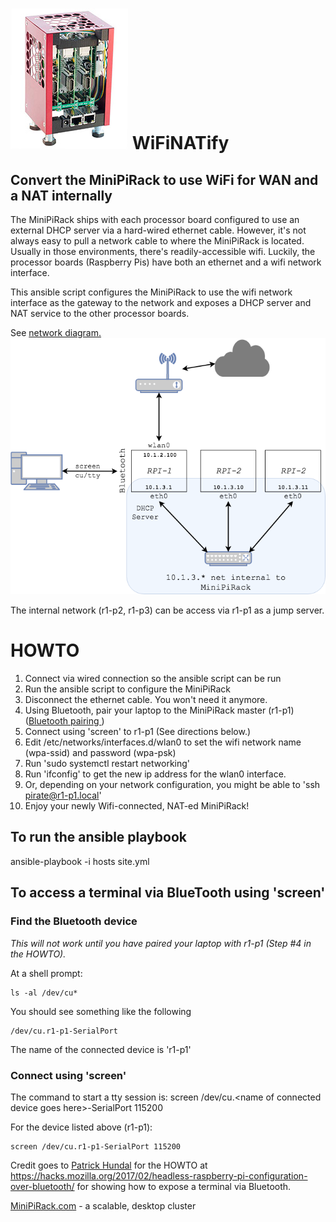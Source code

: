 ﻿# ![MiniPiRack](./images/MiniPiRack.jpg) WiFiNATify

## Convert the MiniPiRack to use WiFi for WAN and a NAT internally

The MiniPiRack ships with each processor board configured to use an external DHCP server via a hard-wired ethernet cable.  However, it's not always easy to pull a network cable to where the MiniPiRack is located.  Usually in those environments, there's readily-accessible wifi.  Luckily, the processor boards (Raspberry Pis) have both an ethernet and a wifi network interface.

This ansible script configures the MiniPiRack to use the wifi network interface as the gateway to the network and exposes a DHCP server and NAT service to the other processor boards.

See [network diagram.
](./images/MiniPiRack-NAT.png)
![Network Diagram](./images/MiniPiRack-NAT.png)

The internal network (r1-p2, r1-p3) can be access via r1-p1 as a jump server.

# HOWTO
1. Connect via wired connection so the ansible script can be run
2. Run the ansible script to configure the MiniPiRack
3. Disconnect the ethernet cable.  You won't need it anymore.
4. Using Bluetooth, pair your laptop to the MiniPiRack master (r1-p1) ([Bluetooth pairing
](./images/BluetoothPairing.png))
5. Connect using 'screen' to r1-p1 (See directions below.)
6. Edit /etc/networks/interfaces.d/wlan0 to set the wifi network name (wpa-ssid) and password (wpa-psk)
7. Run 'sudo systemctl restart networking'
8. Run 'ifconfig' to get the new ip address for the wlan0 interface.
9. Or, depending on your network configuration, you might be able to 'ssh pirate@r1-p1.local'
10. Enjoy your newly Wifi-connected, NAT-ed MiniPiRack!

## To run the ansible playbook

ansible-playbook -i hosts site.yml

## To access a terminal via BlueTooth using 'screen'

### Find the Bluetooth device
*This will not work until you have paired your laptop with r1-p1 (Step #4 in the HOWTO).*

At a shell prompt:

    ls -al /dev/cu*

You should see something like the following

    /dev/cu.r1-p1-SerialPort

The name of the connected device is 'r1-p1'

### Connect using 'screen'
The command to start a tty session is:
screen /dev/cu.<name of connected device goes here\>-SerialPort 115200

For the device listed above (r1-p1):

    screen /dev/cu.r1-p1-SerialPort 115200




Credit goes to [Patrick Hundal](https://hacks.mozilla.org/author/phundalmozilla-com/) for the HOWTO at https://hacks.mozilla.org/2017/02/headless-raspberry-pi-configuration-over-bluetooth/ for showing how to expose a terminal via Bluetooth.

[MiniPiRack.com](https://www.minipirack.com) - a scalable, desktop cluster
